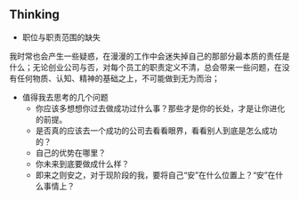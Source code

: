 
## Thinking

* 职位与职责范围的缺失

我时常也会产生一些疑惑，在漫漫的工作中会迷失掉自己的那部分最本质的责任是什么；无论创业公司与否，对每个员工的职责定义不清，总会带来一些问题，在没有任何物质、认知、精神的基础之上，不可能做到无为而治；

* 值得我去思考的几个问题
  * 你应该多想想你过去做成功过什么事？那些才是你的长处，才是让你进化的前提。
  * 是否真的应该去一个成功的公司去看看眼界，看看别人到底是怎么成功的？
  * 自己的优势在哪里？
  * 你未来到底要做成什么样？
  * 即来之则安之，对于现阶段的我，要将自己“安”在什么位置上？“安”在什么事情上？